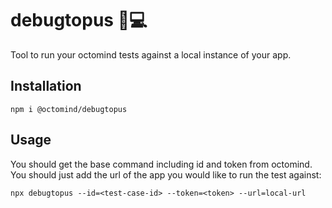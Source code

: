 # debugtopus  🐙💻

Tool to run your octomind tests against a local instance of your app.

## Installation

```shell
npm i @octomind/debugtopus
```

## Usage
You should get the base command including id and token from octomind. You should just add the url of the app you would like to run the test against:

```shell
npx debugtopus --id=<test-case-id> --token=<token> --url=local-url
```
